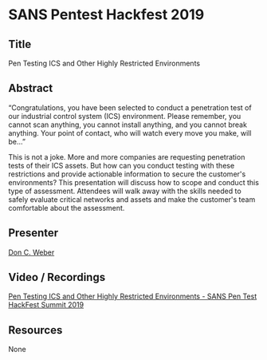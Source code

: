 # SANS Pentest Hackfest 2019

## Title

Pen Testing ICS and Other Highly Restricted Environments

## Abstract
 
“Congratulations, you have been selected to conduct a penetration test of our industrial control system (ICS) environment. Please remember, you cannot scan anything, you cannot install anything, and you cannot break anything. Your point of contact, who will watch every move you make, will be...”
 
This is not a joke. More and more companies are requesting penetration tests of their ICS assets. But how can you conduct testing with these restrictions and provide actionable information to secure the customer's environments? This presentation will discuss how to scope and conduct this type of assessment. Attendees will walk away with the skills needed to safely evaluate critical networks and assets and make the customer's team comfortable about the assessment.

## Presenter

[Don C. Weber](https://twitter.com/cutaway)

## Video / Recordings

[Pen Testing ICS and Other Highly Restricted Environments - SANS Pen Test HackFest Summit 2019](https://www.youtube.com/watch?v=N-UQPb2qgy4&t=4s)

## Resources

None